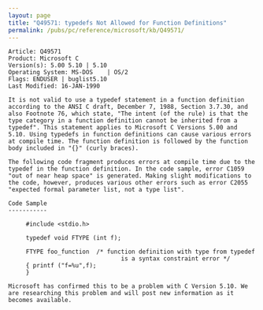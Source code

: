 ```yaml
---
layout: page
title: "Q49571: typedefs Not Allowed for Function Definitions"
permalink: /pubs/pc/reference/microsoft/kb/Q49571/
---
```


	Article: Q49571
	Product: Microsoft C
	Version(s): 5.00 5.10 | 5.10
	Operating System: MS-DOS    | OS/2
	Flags: ENDUSER | buglist5.10
	Last Modified: 16-JAN-1990
	
	It is not valid to use a typedef statement in a function definition
	according to the ANSI C draft, December 7, 1988, Section 3.7.30, and
	also Footnote 76, which state, "The intent (of the rule) is that the
	type category in a function definition cannot be inherited from a
	typedef". This statement applies to Microsoft C Versions 5.00 and
	5.10. Using typedefs in function definitions can cause various errors
	at compile time. The function definition is followed by the function
	body included in "{}" (curly braces).
	
	The following code fragment produces errors at compile time due to the
	typedef in the function definition. In the code sample, error C1059
	"out of near heap space" is generated. Making slight modifications to
	the code, however, produces various other errors such as error C2055
	"expected formal parameter list, not a type list".
	
	Code Sample
	-----------
	
	     #include <stdio.h>
	
	     typedef void FTYPE (int f);
	
	     FTYPE foo_function  /* function definition with type from typedef
	                                is a syntax constraint error */
	     { printf ("f=%u",f);
	     }
	
	Microsoft has confirmed this to be a problem with C Version 5.10. We
	are researching this problem and will post new information as it
	becomes available.
